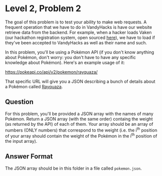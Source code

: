 # Level 2, Problem 2
The goal of this problem is to test your ability to make web requests. A frequent operation that we have to do in VandyHacks is have our website retrieve data from the backend. For example, when a hacker loads Vaken (our hackathon registration system, open sourced [here](https://github.com/Vandyhacks/vaken)), we have to load if they've been accepted to VandyHacks as well as their name and such. 

In this problem, you'll be using a Pokémon API (if you don't know anything about Pokémon, don't worry: you don't have to have any specific knowledge about Pokémon). Here's an example usage of it:

https://pokeapi.co/api/v2/pokemon/rayquaza/

That specific URL will give you a JSON describing a bunch of details about a Pokémon called [Rayquaza](https://www.pokemon.com/us/pokedex/rayquaza).

## Question
For this problem, you'll be provided a JSON array with the names of many Pokémon. Return a JSON array (with the same order) containg the weight (as returned by the API) of each of them. Your array should be an array of numbers (ONLY numbers) that correspond to the weight (i.e. the i<sup>th</sup> position of your array should contain the weight of the Pokémon in the i<sup>th</sup> position of the input array).

## Answer Format
The JSON array should be in this folder in a file called `pokemon.json`. 